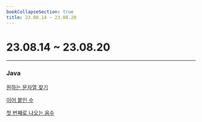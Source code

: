 ```yaml
---
bookCollapseSection: true
title: 23.08.14 ~ 23.08.20
---
```

# 23.08.14 ~ 23.08.20
---
### Java

[원하는 문자열 찾기](원하는%20문자열%20찾기.md)

[이어 붙인 수](이어%20붙인%20수.md)

[첫 번째로 나오는 음수](첫%20번째로%20나오는%20음수.md)